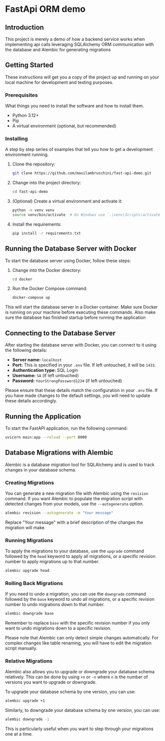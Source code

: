 # FastApi ORM demo

## Introduction

This project is merely a demo of how a backend service works when implementing api calls leveraging SQLAlchemy ORM communication with the database and Alembic for generating migrations

## Getting Started

These instructions will get you a copy of the project up and running on your local machine for development and testing purposes.

### Prerequisites

What things you need to install the software and how to install them.

- Python 3.12+
- Pip
- A virtual environment (optional, but recommended)

### Installing

A step by step series of examples that tell you how to get a development environment running.

1. Clone the repository:
    ```bash
    git clone https://github.com/maxilambruschini/fast-api-demo.git
    ```

2. Change into the project directory:
    ```bash
    cd fast-api-demo
    ```

3. (Optional) Create a virtual environment and activate it:
    ```bash
    python -m venv venv
    source venv/bin/activate  # On Windows use `.\venv\Scripts\activate`
    ```

4. Install the requirements:
    ```bash
    pip install -r requirements.txt
    ```

## Running the Database Server with Docker

To start the database server using Docker, follow these steps:

1. Change into the Docker directory:
    ```bash
    cd docker
    ```

2. Run the Docker Compose command:
    ```bash
    docker-compose up
    ```

This will start the database server in a Docker container. Make sure Docker is running on your machine before executing these commands. Also make sure the database has finished startup before running the application

## Connecting to the Database Server

After starting the database server with Docker, you can connect to it using the following details:

- **Server name:** `localhost`
- **Port:** This is specified in your `.env` file. If left untouched, it will be `1433`.
- **Authentication type:** SQL Login
- **Username:** `SA` (if left untouched)
- **Password:** `YourStrongPassword1234` (if left untouched)

Please ensure that these details match the configuration in your `.env` file. If you have made changes to the default settings, you will need to update these details accordingly.

## Running the Application

To start the FastAPI application, run the following command:

```bash
uvicorn main:app --reload --port 8000
```

## Database Migrations with Alembic

Alembic is a database migration tool for SQLAlchemy and is used to track changes in your database schema. 

### Creating Migrations

You can generate a new migration file with Alembic using the `revision` command. If you want Alembic to populate the migration script with detected changes from your models, use the `--autogenerate` option.

```bash
alembic revision --autogenerate -m "Your message"
```

Replace "Your message" with a brief description of the changes the migration will make.

### Running Migrations

To apply the migrations to your database, use the `upgrade` command followed by the `head` keyword to apply all migrations, or a specific revision number to apply migrations up to that number.

```bash
alembic upgrade head
```

### Rolling Back Migrations

If you need to undo a migration, you can use the `downgrade` command followed by the `base` keyword to undo all migrations, or a specific revision number to undo migrations down to that number.

```bash
alembic downgrade base
```

Remember to replace `base` with the specific revision number if you only want to undo migrations down to a specific revision.

Please note that Alembic can only detect simple changes automatically. For complex changes like table renaming, you will have to edit the migration script manually.

### Relative Migrations

Alembic also allows you to upgrade or downgrade your database schema relatively. This can be done by using `+n` or `-n` where `n` is the number of versions you want to upgrade or downgrade.

To upgrade your database schema by one version, you can use:

```bash
alembic upgrade +1
```

Similarly, to downgrade your database schema by one version, you can use:

```bash
alembic downgrade -1
```

This is particularly useful when you want to step through your migrations one at a time.